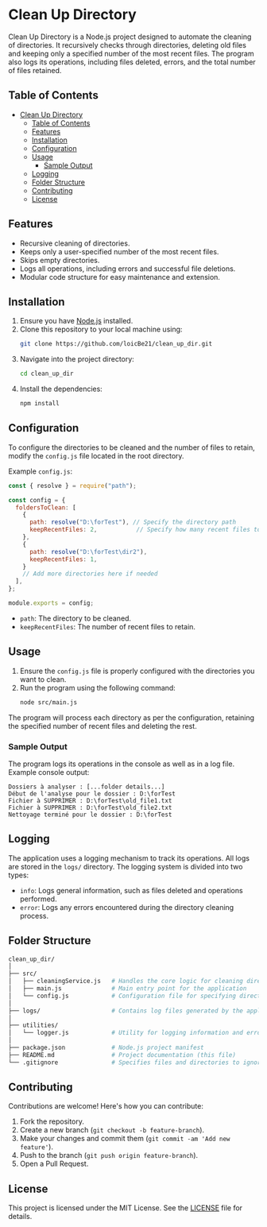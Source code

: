 
# Clean Up Directory

Clean Up Directory is a Node.js project designed to automate the cleaning of directories. It recursively checks through directories, deleting old files and keeping only a specified number of the most recent files. The program also logs its operations, including files deleted, errors, and the total number of files retained.

## Table of Contents

- [Clean Up Directory](#clean-up-directory)
  - [Table of Contents](#table-of-contents)
  - [Features](#features)
  - [Installation](#installation)
  - [Configuration](#configuration)
  - [Usage](#usage)
    - [Sample Output](#sample-output)
  - [Logging](#logging)
  - [Folder Structure](#folder-structure)
  - [Contributing](#contributing)
  - [License](#license)

## Features

- Recursive cleaning of directories.
- Keeps only a user-specified number of the most recent files.
- Skips empty directories.
- Logs all operations, including errors and successful file deletions.
- Modular code structure for easy maintenance and extension.

## Installation

1. Ensure you have [Node.js](https://nodejs.org/) installed.
2. Clone this repository to your local machine using:
   ```bash
   git clone https://github.com/loicBe21/clean_up_dir.git
   ```
3. Navigate into the project directory:
   ```bash
   cd clean_up_dir
   ```
4. Install the dependencies:
   ```bash
   npm install
   ```

## Configuration

To configure the directories to be cleaned and the number of files to retain, modify the `config.js` file located in the root directory.

Example `config.js`:

```js
const { resolve } = require("path");

const config = {
  foldersToClean: [
    {
      path: resolve("D:\forTest"), // Specify the directory path
      keepRecentFiles: 2,           // Specify how many recent files to keep
    },
    {
      path: resolve("D:\forTest\dir2"),
      keepRecentFiles: 1,
    }
    // Add more directories here if needed
  ],
};

module.exports = config;
```

- `path`: The directory to be cleaned.
- `keepRecentFiles`: The number of recent files to retain.

## Usage

1. Ensure the `config.js` file is properly configured with the directories you want to clean.
2. Run the program using the following command:
   ```bash
   node src/main.js
   ```

The program will process each directory as per the configuration, retaining the specified number of recent files and deleting the rest.

### Sample Output

The program logs its operations in the console as well as in a log file. Example console output:

```
Dossiers à analyser : [...folder details...]
Début de l'analyse pour le dossier : D:\forTest
Fichier à SUPPRIMER : D:\forTest\old_file1.txt
Fichier à SUPPRIMER : D:\forTest\old_file2.txt
Nettoyage terminé pour le dossier : D:\forTest
```

## Logging

The application uses a logging mechanism to track its operations. All logs are stored in the `logs/` directory. The logging system is divided into two types:

- `info`: Logs general information, such as files deleted and operations performed.
- `error`: Logs any errors encountered during the directory cleaning process.

## Folder Structure

```bash
clean_up_dir/
│
├── src/
│   ├── cleaningService.js   # Handles the core logic for cleaning directories
│   ├── main.js              # Main entry point for the application
│   └── config.js            # Configuration file for specifying directories
│
├── logs/                    # Contains log files generated by the application
│
├── utilities/
│   └── logger.js            # Utility for logging information and errors
│
├── package.json             # Node.js project manifest
├── README.md                # Project documentation (this file)
└── .gitignore               # Specifies files and directories to ignore in Git
```

## Contributing

Contributions are welcome! Here's how you can contribute:

1. Fork the repository.
2. Create a new branch (`git checkout -b feature-branch`).
3. Make your changes and commit them (`git commit -am 'Add new feature'`).
4. Push to the branch (`git push origin feature-branch`).
5. Open a Pull Request.

## License

This project is licensed under the MIT License. See the [LICENSE](LICENSE) file for details.
